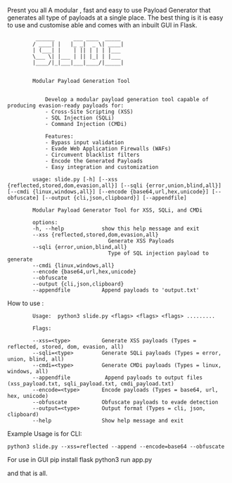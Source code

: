 
Presnt you all A modular , fast and easy to use Payload Generator that generates all type of payloads at a single place.
The best thing is it is easy to use and customise able and comes with an inbuilt GUI in Flask.       
         
             ______      ___ ____  _____  
            / ____| |   |_ _|  _ \| ____|
            | (___| |    | || | | | |___
            \___ \| |___ | || |_| | |___
            |____/|_|___|___|____/|_____|


            Modular Payload Generation Tool
                

                Develop a modular payload generation tool capable of producing evasion-ready payloads for:
                - Cross-Site Scripting (XSS)
                - SQL Injection (SQLi)
                - Command Injection (CMDi)

                Features:
                - Bypass input validation
                - Evade Web Application Firewalls (WAFs)
                - Circumvent blacklist filters
                - Encode the Generated Payloads
                - Easy integration and customization

            usage: slide.py [-h] [--xss {reflected,stored,dom,evasion,all}] [--sqli {error,union,blind,all}] [--cmdi {linux,windows,all}] [--encode {base64,url,hex,unicode}] [--obfuscate] [--output {cli,json,clipboard}] [--appendfile]

            Modular Payload Generator Tool for XSS, SQLi, and CMDi

            options:
            -h, --help            show this help message and exit
            --xss {reflected,stored,dom,evasion,all}
                                    Generate XSS Payloads
            --sqli {error,union,blind,all}
                                    Type of SQL injection payload to generate
            --cmdi {linux,windows,all}
            --encode {base64,url,hex,unicode}
            --obfuscate
            --output {cli,json,clipboard}
            --appendfile          Append payloads to 'output.txt'
                
     
     
     
     
     
How to use :
     
     
            Usage:  python3 slide.py <flags> <flags> <flags> .........

            Flags:

            --xss=<type>          Generate XSS payloads (Types = reflected, stored, dom, evasion, all)
            --sqli=<type>         Generate SQLi payloads (Types = error, union, blind, all)
            --cmdi=<type>         Generate CMDi payloads (Types = linux, windows, all)
            --appendfile           Append payloads to output files (xss_payload.txt, sqli_payload.txt, cmdi_payload.txt)
            --encode=<type>       Encode payloads (Types = base64, url, hex, unicode)
            --obfuscate           Obfuscate payloads to evade detection
            --output=<type>       Output format (Types = cli, json, clipboard) 
            --help                Show help message and exit


Example Usage is for CLI:

    python3 slide.py --xss=reflected --append --encode=base64 --obfuscate


For use in GUI
        pip install flask
        python3 run app.py


and that is all.
